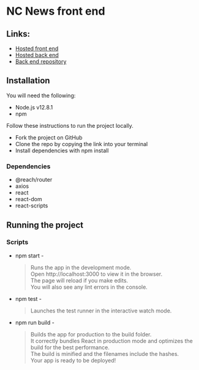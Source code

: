 # NC News front end

## Links:

- [Hosted front end](https://ncnews-hkeyes.netlify.com/)
- [Hosted back end](https://nc-news-hkeyes.herokuapp.com/)
- [Back end repository](https://github.com/HAKeyes14/nc-news)

## Installation

You will need the following:

- Node.js v12.8.1
- npm

Follow these instructions to run the project locally.

- Fork the project on GitHub
- Clone the repo by copying the link into your terminal
- Install dependencies with npm install

### Dependencies

- @reach/router
- axios
- react
- react-dom
- react-scripts

## Running the project

### Scripts

- npm start -

  > Runs the app in the development mode. <br>
  > Open http://localhost:3000 to view it in the browser. <br>
  > The page will reload if you make edits. <br>
  > You will also see any lint errors in the console. <br>

- npm test -

  > Launches the test runner in the interactive watch mode.

- npm run build -
  > Builds the app for production to the build folder. <br>
  > It correctly bundles React in production mode and optimizes the build for the best performance. <br>
  > The build is minified and the filenames include the hashes. <br>
  > Your app is ready to be deployed! <br>

